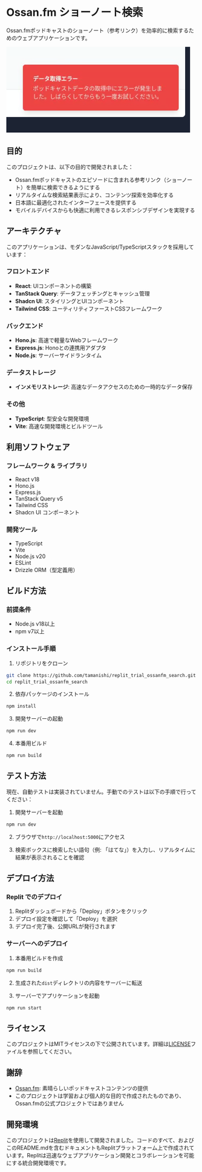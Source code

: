 # Ossan.fm ショーノート検索

Ossan.fmポッドキャストのショーノート（参考リンク）を効率的に検索するためのウェブアプリケーションです。

![アプリケーション画面](attached_assets/image_1743230791014.png)

## 目的

このプロジェクトは、以下の目的で開発されました：

- Ossan.fmポッドキャストのエピソードに含まれる参考リンク（ショーノート）を簡単に検索できるようにする
- リアルタイムな検索結果表示により、コンテンツ探索を効率化する
- 日本語に最適化されたインターフェースを提供する
- モバイルデバイスからも快適に利用できるレスポンシブデザインを実現する

## アーキテクチャ

このアプリケーションは、モダンなJavaScript/TypeScriptスタックを採用しています：

### フロントエンド
- **React**: UIコンポーネントの構築
- **TanStack Query**: データフェッチングとキャッシュ管理
- **Shadcn UI**: スタイリングとUIコンポーネント
- **Tailwind CSS**: ユーティリティファーストCSSフレームワーク

### バックエンド
- **Hono.js**: 高速で軽量なWebフレームワーク
- **Express.js**: Honoとの連携用アダプタ
- **Node.js**: サーバーサイドランタイム

### データストレージ
- **インメモリストレージ**: 高速なデータアクセスのための一時的なデータ保存

### その他
- **TypeScript**: 型安全な開発環境
- **Vite**: 高速な開発環境とビルドツール

## 利用ソフトウェア

### フレームワーク & ライブラリ
- React v18
- Hono.js
- Express.js
- TanStack Query v5
- Tailwind CSS
- Shadcn UI コンポーネント

### 開発ツール
- TypeScript
- Vite
- Node.js v20
- ESLint
- Drizzle ORM（型定義用）

## ビルド方法

### 前提条件
- Node.js v18以上
- npm v7以上

### インストール手順

1. リポジトリをクローン
```bash
git clone https://github.com/tamanishi/replit_trial_ossanfm_search.git
cd replit_trial_ossanfm_search
```

2. 依存パッケージのインストール
```bash
npm install
```

3. 開発サーバーの起動
```bash
npm run dev
```

4. 本番用ビルド
```bash
npm run build
```

## テスト方法

現在、自動テストは実装されていません。手動でのテストは以下の手順で行ってください：

1. 開発サーバーを起動
```bash
npm run dev
```

2. ブラウザで`http://localhost:5000`にアクセス

3. 検索ボックスに検索したい語句（例: 「はてな」）を入力し、リアルタイムに結果が表示されることを確認

## デプロイ方法

### Replit でのデプロイ

1. Replitダッシュボードから「Deploy」ボタンをクリック
2. デプロイ設定を確認して「Deploy」を選択
3. デプロイ完了後、公開URLが発行されます

### サーバーへのデプロイ

1. 本番用ビルドを作成
```bash
npm run build
```

2. 生成された`dist`ディレクトリの内容をサーバーに転送

3. サーバーでアプリケーションを起動
```bash
npm run start
```

## ライセンス

このプロジェクトはMITライセンスの下で公開されています。詳細は[LICENSE](LICENSE)ファイルを参照してください。

## 謝辞

- [Ossan.fm](https://ossan.fm): 素晴らしいポッドキャストコンテンツの提供
- このプロジェクトは学習および個人的な目的で作成されたものであり、Ossan.fmの公式プロジェクトではありません

## 開発環境

このプロジェクトは[Replit](https://replit.com)を使用して開発されました。コードのすべて、およびこのREADME.mdを含むドキュメントもReplitプラットフォーム上で作成されています。Replitは迅速なウェブアプリケーション開発とコラボレーションを可能にする統合開発環境です。